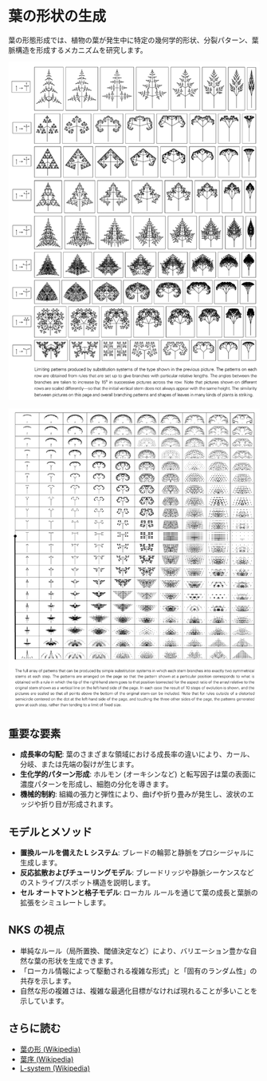 # 葉の形状の生成

葉の形態形成では、植物の葉が発生中に特定の幾何学的形状、分裂パターン、葉脈構造を形成するメカニズムを研究します。

![代替テキスト](../../images/chapter8/image-9.png)

![代替テキスト](../../images/leaf-morphogenesis/image.png)

## 重要な要素
- **成長率の勾配**: 葉のさまざまな領域における成長率の違いにより、カール、分岐、または先端の裂けが生じます。
- **生化学的パターン形成**: ホルモン (オーキシンなど) と転写因子は葉の表面に濃度パターンを形成し、細胞の分化を導きます。
- **機械的制約**: 組織の張力と弾性により、曲げや折り畳みが発生し、波状のエッジや折り目が形成されます。

## モデルとメソッド
- **置換ルールを備えた L システム**: ブレードの輪郭と静脈をプロシージャルに生成します。
- **反応拡散およびチューリングモデル**: ブレードリッジや静脈シーケンスなどのストライプ/スポット構造を説明します。
- **セル オートマトンと格子モデル**: ローカル ルールを通じて葉の成長と葉脈の拡張をシミュレートします。

## NKS の視点
- 単純なルール（局所置換、閾値決定など）により、バリエーション豊かな自然な葉の形状を生成できます。
- 「ローカル情報によって駆動される複雑な形式」と「固有のランダム性」の共存を示します。
- 自然な形の複雑さは、複雑な最適化目標がなければ現れる​​ことが多いことを示しています。

## さらに読む
- [葉の形 (Wikipedia)](https://en.wikipedia.org/wiki/Leaf_shape)
- [葉序 (Wikipedia)](https://en.wikipedia.org/wiki/Phyllotaxis)
- [L-system (Wikipedia)](https://en.wikipedia.org/wiki/L-system)